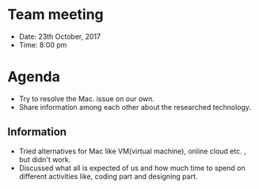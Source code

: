 # Team meeting
* Date: 23th October, 2017
* Time: 8:00 pm

# Agenda
* Try to resolve the Mac. issue on our own.
* Share information among each other about the researched technology.

## Information
* Tried alternatives for Mac like VM(virtual machine), online cloud etc. , but didn't work. 
* Discussed what all is expected of us and how much time to spend on different activities like, coding part and designing part.
